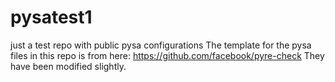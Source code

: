 # pysatest1
just a test repo with public pysa configurations
The template for the pysa files in this repo is from here: https://github.com/facebook/pyre-check
They have been modified slightly.
